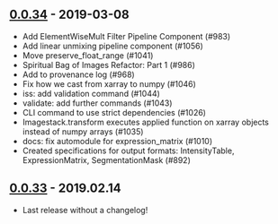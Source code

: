 ## [0.0.34] - 2019-03-08
- Add ElementWiseMult Filter Pipeline Component (#983)
- Add linear unmixing pipeline component (#1056)
- Move preserve_float_range (#1041)
- Spiritual Bag of Images Refactor: Part 1 (#986)
- Add to provenance log   (#968)
- Fix how we cast from xarray to numpy (#1046)
- iss: add validation command (#1044)
- validate: add further commands (#1043)
- CLI command to use strict dependencies (#1026)
- Imagestack.transform executes applied function on xarray objects instead of numpy arrays (#1035)
- docs: fix automodule for expression_matrix (#1010)
- Created specifications for output formats: IntensityTable, ExpressionMatrix, SegmentationMask (#892)

## [0.0.33] - 2019.02.14
- Last release without a changelog!

[0.0.33]: https://github.com/spacetx/starfish/releases/tag/0.0.33
[0.0.34]: https://github.com/joshmoore/starfish/releases/tag/0.0.34
